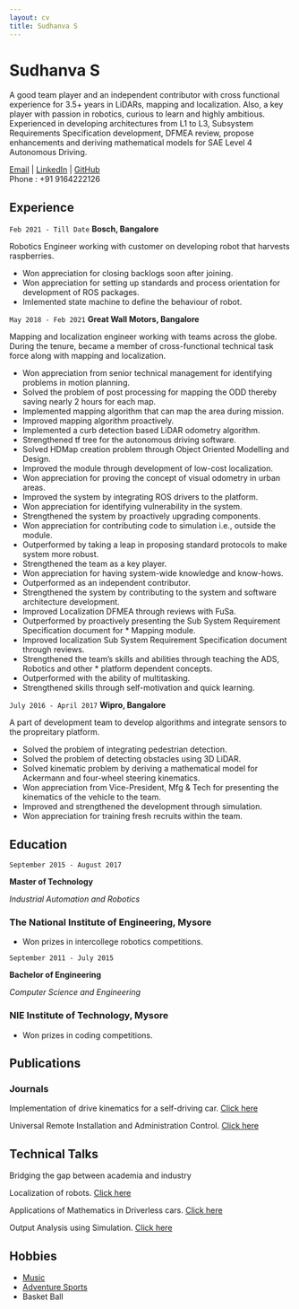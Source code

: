 ```yaml
---
layout: cv
title: Sudhanva S
---
```

# Sudhanva S
A good team player and an independent contributor with cross functional experience for 3.5+ years in LiDARs, mapping and localization. Also, a key player with passion in robotics, curious to learn and highly ambitious. Experienced in developing architectures from L1 to L3, Subsystem Requirements Specification development, DFMEA review, propose enhancements and deriving mathematical models for SAE Level 4 Autonomous Driving.

<div id="webaddress">
<a href="pioneer.sudhu@gmail.com">Email</a>
| <a href="linkedin.com/in/sudhanva-s">LinkedIn</a>
| <a href="https://github.com/RobotBramhana">GitHub</a>
</div>
Phone : +91 9164222126


## Experience

`Feb 2021 - Till Date`
__Bosch, Bangalore__

Robotics Engineer working with customer on developing robot that harvests raspberries.

* Won appreciation for closing backlogs soon after joining.
* Won appreciation for setting up standards and process orientation for development of ROS packages.
* Imlemented state machine to define the behaviour of robot.

`May 2018 - Feb 2021`
__Great Wall Motors, Bangalore__

Mapping and localization engineer working with teams across the globe. During the tenure, became a member of cross-functional technical task force along with mapping and localization.

* Won appreciation from senior technical management for identifying problems in motion planning.
* Solved the problem of post processing for mapping the ODD thereby saving nearly 2 hours for each map.
* Implemented mapping algorithm that can map the area during mission.
* Improved mapping algorithm proactively.
* Implemented a curb detection based LiDAR odometry algorithm.
* Strengthened tf tree for the autonomous driving software.
* Solved HDMap creation problem through Object Oriented Modelling and Design.
* Improved the module through development of low-cost localization.
* Won appreciation for proving the concept of visual odometry in urban areas.
* Improved the system by integrating ROS drivers to the platform.
* Won appreciation for identifying vulnerability in the system.
* Strengthened the system by proactively upgrading components.
* Won appreciation for contributing code to simulation i.e., outside the module.
* Outperformed by taking a leap in proposing standard protocols to make system more robust.
* Strengthened the team as a key player.
* Won appreciation for having system-wide knowledge and know-hows.
* Outperformed as an independent contributor.
* Strengthened the system by contributing to the system and software architecture development.
* Improved Localization DFMEA through reviews with FuSa.
* Outperformed by proactively presenting the Sub System Requirement Specification document for * Mapping module.
* Improved localization Sub System Requirement Specification document through reviews.
* Strengthened the team’s skills and abilities through teaching the ADS, Robotics and other * platform dependent concepts.
* Outperformed with the ability of multitasking.
* Strengthened skills through self-motivation and quick learning.

`July 2016 - April 2017`
__Wipro, Bangalore__

A part of development team to develop algorithms and integrate sensors to the propreitary platform.

* Solved the problem of integrating pedestrian detection.
* Solved the problem of detecting obstacles using 3D LiDAR.
* Solved kinematic problem by deriving a mathematical model for Ackermann and four-wheel steering kinematics.
* Won appreciation from Vice-President, Mfg & Tech for presenting the kinematics of the vehicle to the team.
* Improved and strengthened the development through simulation.
* Won appreciation for training fresh recruits within the team.

## Education

`September 2015 - August 2017`

__Master of Technology__

*Industrial Automation and Robotics*

### The National Institute of Engineering, Mysore

* Won prizes in intercollege robotics competitions.

`September 2011 - July 2015`

__Bachelor of Engineering__

*Computer Science and Engineering*

### NIE Institute of Technology, Mysore

* Won prizes in coding competitions.

## Publications

### Journals

Implementation of drive kinematics for a self-driving car. [Click here](https://www.ijedr.org/papers/IJEDR1702226.pdf)

Universal Remote Installation and Administration Control. [Click here](https://www.ijedr.org/papers/IJEDR1502075.pdf)

## Technical Talks

Bridging the gap between academia and industry

Localization of robots.
[Click here](https://docs.google.com/presentation/d/1V7Kufjrz9ZJzqeLq5gzJeN-h3PhdSX7V/edit?usp=sharing&ouid=115273562506614151545&rtpof=true&sd=true)

Applications of Mathematics in Driverless cars.
[Click here](https://docs.google.com/presentation/d/1x2eDSO00uj6eFwgk8m77L3ni-iFjqWzp/edit?usp=sharing&ouid=115273562506614151545&rtpof=true&sd=true)

Output Analysis using Simulation.
[Click here](https://docs.google.com/presentation/d/1j_KbqT0loiK1vpW6alDC0EKV1_WBTgKx/edit?usp=sharing&ouid=115273562506614151545&rtpof=true&sd=true)

## Hobbies

* [Music](https://robotbramhana.github.io/arduino_music/)
* [Adventure Sports](https://www.youtube.com/watch?v=3YHYF_SEMPs)
* Basket Ball